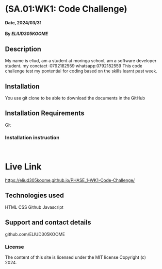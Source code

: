 # (SA.01:WK1: Code Challenge)

#### Date, 2024/03/31

#### By *ELIUD305KOOME*

## Description
My name is eliud, am a student at moringa school, am a software developer student. 
my conctact :0792182559 whatsapp:0792182559 This code challenge test my pontential for coding based on the skills learnt past week.



## Installation
You use git clone to be able to download the documents in the GitHub

## Installation Requirements
Git

### Installation instruction
```


```

# Live Link
https://eliud305koome.github.io/PHASE_1-WK1-Code-Challenge/

## Technologies used
HTML
CSS
Github
Javascript

## Support and contact details
github.com/ELIUD305KOOME

### License
The content of this site is licensed under the MIT license
Copyright (c) 2024.
